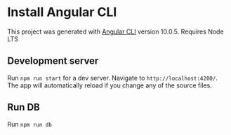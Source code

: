 # Install Angular CLI

This project was generated with [Angular CLI](https://github.com/angular/angular-cli) version 10.0.5. Requires Node LTS

## Development server

Run `npm run start` for a dev server. Navigate to `http://localhost:4200/`. The app will automatically reload if you change any of the source files.

## Run DB
Run `npm run db`
